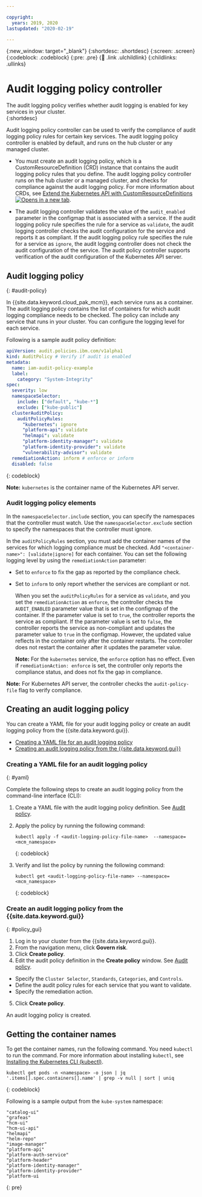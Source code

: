 ```yaml
---

copyright:
  years: 2019, 2020
lastupdated: "2020-02-19"

---
```


{:new_window: target="_blank"}
{:shortdesc: .shortdesc}
{:screen: .screen}
{:codeblock: .codeblock}
{:pre: .pre}
{:child: .link .ulchildlink}
{:childlinks: .ullinks}

# Audit logging policy controller

The audit logging policy verifies whether audit logging is enabled for key services in your cluster.  
{:shortdesc}

Audit logging policy controller can be used to verify the compliance of audit logging policy rules for certain key services. The audit logging policy controller is enabled by default, and runs on the hub cluster or any managed cluster.

- You must create an audit logging policy, which is a CustomResourceDefinition (CRD) instance that contains the audit logging policy rules that you define. The audit logging policy controller runs on the hub cluster or a managed cluster, and checks for compliance against the audit logging policy. For more information about CRDs, see [Extend the Kubernetes API with CustomResourceDefinitions ![Opens in a new tab](../../images/icons/launch-glyph.svg "Opens in a new tab")](https://v1-13.docs.kubernetes.io/docs/tasks/access-kubernetes-api/custom-resources/custom-resource-definitions/).

- The audit logging controller validates the value of the `audit_enabled` parameter in the configmap that is associated with a service. If the audit logging policy rule specifies the rule for a service as `validate`, the audit logging controller checks the audit configuration for the service and reports it as compliant. If the audit logging policy rule specifies the rule for a service as `ignore`, the audit logging controller does not check the audit configuration of the service. The audit policy controller supports verification of the audit configuration of the Kubernetes API server.

## Audit logging policy
{: #audit-policy}

In {{site.data.keyword.cloud_pak_mcm}}, each service runs as a container. The audit logging policy contains the list of containers for which audit logging compliance needs to be checked. The policy can include any service that runs in your cluster. You can configure the logging level for each service.

Following is a sample audit policy definition:

```yaml
apiVersion: audit.policies.ibm.com/v1alpha1
kind: AuditPolicy # Verify if audit is enabled
metadata:
  name: iam-audit-policy-example
  label:
    category: "System-Integrity"
spec:
  severity: low
  namespaceSelector:
    include: ["default", "kube-*"]
    exclude: ["kube-public"]
  clusterAuditPolicy:
    auditPolicyRules:
      "kubernetes": ignore
      "platform-api": validate
      "helmapi": validate
      "platform-identity-manager": validate
      "platform-identity-provider": validate
      "vulnerability-advisor": validate
  remediationAction: inform # enforce or inform
  disabled: false
```
{: codeblock}

**Note:** `kubernetes` is the container name of the Kubernetes API server.

### Audit logging policy elements

In the `namespaceSelector.include` section, you can specify the namespaces that the controller must watch. Use the `namespaceSelector.exclude` section to specify the namespaces that the controller must ignore.

In the `auditPolicyRules` section, you must add the container names of the services for which logging compliance must be checked. Add `"<container-name>": [validate|ignore]` for each container. You can set the following logging level by using the `remediationAction` parameter:

  - Set to `enforce` to fix the gap as reported by the compliance check.
  - Set to `inform` to only report whether the services are compliant or not.

    When you set the `auditPolicyRules` for a service as `validate`, and you set the `remediationAction` as `enforce`, the controller checks the `AUDIT_ENABLED` parameter value that is set in the configmap of the container. If the parameter value is set to `true`, the controller reports the service as compliant. If the parameter value is set to `false`, the controller reports the service as non-compliant and updates the parameter value to `true` in the configmap. However, the updated value reflects in the container only after the container restarts. The controller does not restart the container after it updates the parameter value.  

    **Note:** For the `kubernetes` service, the `enforce` option has no effect. Even if `remediationAction: enforce` is set, the controller only reports the compliance status, and does not fix the gap in compliance.

**Note:** For Kubernetes API server, the controller checks the `audit-policy-file` flag to verify compliance.


## Creating an audit logging policy

You can create a YAML file for your audit logging policy or create an audit logging policy from the {{site.data.keyword.gui}}.

* [Creating a YAML file for an audit logging policy](#yaml)
* [Creating an audit logging policy from the {{site.data.keyword.gui}}](#policy_gui)

### Creating a YAML file for an audit logging policy
{: #yaml}

Complete the following steps to create an audit logging policy from the command-line interface (CLI):

1. Create a YAML file with the audit logging policy definition. See [Audit policy](#audit-policy).

2. Apply the policy by running the following command:

   ```
   kubectl apply -f <audit-logging-policy-file-name>  --namespace=<mcm_namespace>
   ```
   {: codeblock}

3. Verify and list the policy by running the following command:

   ```
   kubectl get <audit-logging-policy-file-name> --namespace=<mcm_namespace>
   ```
   {: codeblock}


### Create an audit logging policy from the {{site.data.keyword.gui}}
{: #policy_gui}

1. Log in to your cluster from the {{site.data.keyword.gui}}.
2. From the navigation menu, click **Govern risk**.
3. Click **Create policy**.
4. Edit the audit policy definition in the **Create policy** window. See [Audit policy](#audit-policy).
  - Specify the `Cluster Selector`, `Standards`, `Categories`, and `Controls`.
  - Define the audit policy rules for each service that you want to validate.
  - Specify the remediation action.
5. Click **Create policy**.  

An audit logging policy is created.

## Getting the container names

To get the container names, run the following command. You need `kubectl` to run the command. For more information about installing `kubectl`, see [Installing the Kubernetes CLI (kubectl)](../../kubectl/install_kubectl.md).
  ```
  kubectl get pods -n <namespace> -o json | jq '.items[].spec.containers[].name' | grep -v null | sort | uniq
  ```
  {: codeblock}

Following is a sample output from the `kube-system` namespace:
```
"catalog-ui"
"grafeas"
"hcm-ui"
"hcm-ui-api"
"helmapi"
"helm-repo"
"image-manager"
"platform-api"
"platform-auth-service"
"platform-header"
"platform-identity-manager"
"platform-identity-provider"
"platform-ui
```
{: pre}
